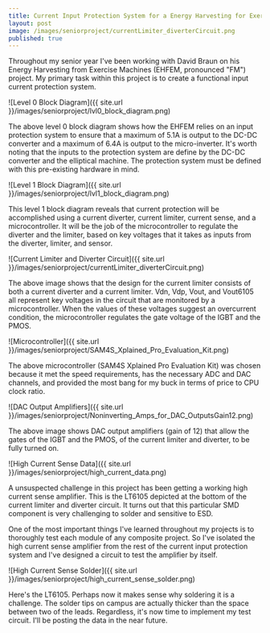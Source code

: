 ```yaml
---
title: Current Input Protection System for a Energy Harvesting for Exercise Machine
layout: post
image: /images/seniorproject/currentLimiter_diverterCircuit.png
published: true
---
```


Throughout my senior year I've been working with David Braun on his Energy Harvesting from Exercise Machines (EHFEM, pronounced "FM") project. My primary task within this project is to create a functional input current protection system. 

<!-- more -->

![Level 0 Block Diagram]({{ site.url }}/images/seniorproject/lvl0_block_diagram.png)

The above level 0 block diagram shows how the EHFEM relies on an input protection system to ensure that a maximum of 5.1A is output to the DC-DC converter and a maximum of 6.4A is output to the micro-inverter. It's worth noting that the inputs to the protection system are define by the DC-DC converter and the elliptical machine. The protection system must be defined with this pre-existing hardware in mind. 

![Level 1 Block Diagram]({{ site.url }}/images/seniorproject/lvl1_block_diagram.png)

This level 1 block diagram reveals that current protection will be accomplished using a current diverter, current limiter, current sense, and a microcontroller. It will be the job of the microcontroller to regulate the diverter and the limiter, based on key voltages that it takes as inputs from the diverter, limiter, and sensor.

<!---![Breadboarded Limiter and Diverter Circuit]({{ site.url }}/images/seniorproject/breadboardofLimiter.png)
-->

![Current Limiter and Diverter Circuit]({{ site.url }}/images/seniorproject/currentLimiter_diverterCircuit.png)

The above image shows that the design for the current limiter consists of both a current diverter and a current limiter. Vdn, Vdp, Vout, and Vout6105 all represent key voltages in the circuit that are monitored by a microcontroller. When the values of these voltages suggest an overcurrent condition, the microcontroller regulates the gate voltage of the IGBT and the PMOS.

<!---![Voltage Dividers and Followers]({{ site.url }}/images/seniorproject/dividersFollowers.png)
-->

<!---![More Dividers and Followers]({{ site.url }}/images/seniorproject/otherDividerFollower.png)
-->

![Microcontroller]({{ site.url }}/images/seniorproject/SAM4S_Xplained_Pro_Evaluation_Kit.png)

The above microcontroller (SAM4S Xplained Pro Evaluation Kit) was chosen because it met the speed requirements, has the necessary ADC and DAC channels, and provided the most bang for my buck in terms of price to CPU clock ratio.

![DAC Output Amplifiers]({{ site.url }}/images/seniorproject/Noninverting_Amps_for_DAC_OutputsGain12.png)

The above image shows DAC output amplifiers (gain of 12) that allow the gates of the IGBT and the PMOS, of the current limiter and diverter, to be fully turned on.

![High Current Sense Data]({{ site.url }}/images/seniorproject/high_current_data.png)

A unsuspected challenge in this project has been getting a working high current sense amplifier. This is the LT6105 depicted at the bottom of the current limiter and diverter circuit. It turns out that this particular SMD component is very challenging to solder and sensitive to ESD.

One of the most important things I've learned throughout my projects is to thoroughly test each module of any composite project. So I've isolated the high current sense amplifier from the rest of the current input protection system and I've designed a circuit to test the amplifier by itself. 

<!---![High Current Sense Test]({{ site.url }}/images/seniorproject/high_current_test.png)
-->

![High Current Sense Solder]({{ site.url }}/images/seniorproject/high_current_sense_solder.png)

Here's the LT6105. Perhaps now it makes sense why soldering it is a challenge. The solder tips on campus are actually thicker than the space between two of the leads. Regardless, it's now time to implement my test circuit. I'll be posting the data in the near future.